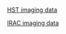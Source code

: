 [HST imaging data](https://s3.amazonaws.com/grizli-v1/Pipeline/j013804m2156/Prep/j013804m2156.summary.html)

[IRAC imaging data](https://s3.amazonaws.com/grizli-v1/Pipeline/j013804m2156/IRAC/j013804m2156.irac.html)